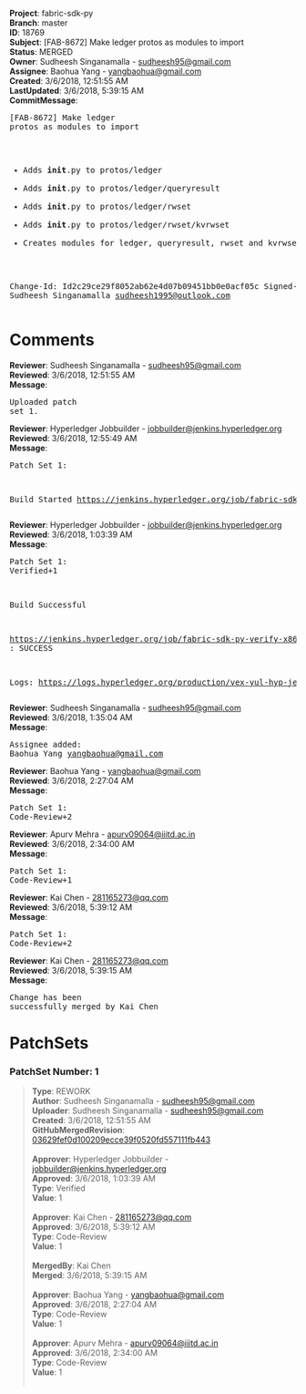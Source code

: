 <strong>Project</strong>: fabric-sdk-py<br><strong>Branch</strong>: master<br><strong>ID</strong>: 18769<br><strong>Subject</strong>: [FAB-8672] Make ledger protos as modules to import<br><strong>Status</strong>: MERGED<br><strong>Owner</strong>: Sudheesh Singanamalla - sudheesh95@gmail.com<br><strong>Assignee</strong>: Baohua Yang - yangbaohua@gmail.com<br><strong>Created</strong>: 3/6/2018, 12:51:55 AM<br><strong>LastUpdated</strong>: 3/6/2018, 5:39:15 AM<br><strong>CommitMessage</strong>:<br><pre>[FAB-8672] Make ledger protos as modules to import

- Adds __init__.py to protos/ledger
- Adds __init__.py to protos/ledger/queryresult
- Adds __init__.py to protos/ledger/rwset
- Adds __init__.py to protos/ledger/rwset/kvrwset
- Creates modules for ledger, queryresult, rwset and kvrwset

Change-Id: Id2c29ce29f8052ab62e4d07b09451bb0e0acf05c
Signed-off-by: Sudheesh Singanamalla <sudheesh1995@outlook.com>
</pre><h1>Comments</h1><strong>Reviewer</strong>: Sudheesh Singanamalla - sudheesh95@gmail.com<br><strong>Reviewed</strong>: 3/6/2018, 12:51:55 AM<br><strong>Message</strong>: <pre>Uploaded patch set 1.</pre><strong>Reviewer</strong>: Hyperledger Jobbuilder - jobbuilder@jenkins.hyperledger.org<br><strong>Reviewed</strong>: 3/6/2018, 12:55:49 AM<br><strong>Message</strong>: <pre>Patch Set 1:

Build Started https://jenkins.hyperledger.org/job/fabric-sdk-py-verify-x86_64/361/</pre><strong>Reviewer</strong>: Hyperledger Jobbuilder - jobbuilder@jenkins.hyperledger.org<br><strong>Reviewed</strong>: 3/6/2018, 1:03:39 AM<br><strong>Message</strong>: <pre>Patch Set 1: Verified+1

Build Successful 

https://jenkins.hyperledger.org/job/fabric-sdk-py-verify-x86_64/361/ : SUCCESS

Logs: https://logs.hyperledger.org/production/vex-yul-hyp-jenkins-3/fabric-sdk-py-verify-x86_64/361</pre><strong>Reviewer</strong>: Sudheesh Singanamalla - sudheesh95@gmail.com<br><strong>Reviewed</strong>: 3/6/2018, 1:35:04 AM<br><strong>Message</strong>: <pre>Assignee added: Baohua Yang <yangbaohua@gmail.com></pre><strong>Reviewer</strong>: Baohua Yang - yangbaohua@gmail.com<br><strong>Reviewed</strong>: 3/6/2018, 2:27:04 AM<br><strong>Message</strong>: <pre>Patch Set 1: Code-Review+2</pre><strong>Reviewer</strong>: Apurv Mehra - apurv09064@iiitd.ac.in<br><strong>Reviewed</strong>: 3/6/2018, 2:34:00 AM<br><strong>Message</strong>: <pre>Patch Set 1: Code-Review+1</pre><strong>Reviewer</strong>: Kai Chen - 281165273@qq.com<br><strong>Reviewed</strong>: 3/6/2018, 5:39:12 AM<br><strong>Message</strong>: <pre>Patch Set 1: Code-Review+2</pre><strong>Reviewer</strong>: Kai Chen - 281165273@qq.com<br><strong>Reviewed</strong>: 3/6/2018, 5:39:15 AM<br><strong>Message</strong>: <pre>Change has been successfully merged by Kai Chen</pre><h1>PatchSets</h1><h3>PatchSet Number: 1</h3><blockquote><strong>Type</strong>: REWORK<br><strong>Author</strong>: Sudheesh Singanamalla - sudheesh95@gmail.com<br><strong>Uploader</strong>: Sudheesh Singanamalla - sudheesh95@gmail.com<br><strong>Created</strong>: 3/6/2018, 12:51:55 AM<br><strong>GitHubMergedRevision</strong>: [03629fef0d100209ecce39f0520fd557111fb443](https://github.com/hyperledger/fabric-sdk-py/commit/03629fef0d100209ecce39f0520fd557111fb443)<br><br><strong>Approver</strong>: Hyperledger Jobbuilder - jobbuilder@jenkins.hyperledger.org<br><strong>Approved</strong>: 3/6/2018, 1:03:39 AM<br><strong>Type</strong>: Verified<br><strong>Value</strong>: 1<br><br><strong>Approver</strong>: Kai Chen - 281165273@qq.com<br><strong>Approved</strong>: 3/6/2018, 5:39:12 AM<br><strong>Type</strong>: Code-Review<br><strong>Value</strong>: 1<br><br><strong>MergedBy</strong>: Kai Chen<br><strong>Merged</strong>: 3/6/2018, 5:39:15 AM<br><br><strong>Approver</strong>: Baohua Yang - yangbaohua@gmail.com<br><strong>Approved</strong>: 3/6/2018, 2:27:04 AM<br><strong>Type</strong>: Code-Review<br><strong>Value</strong>: 1<br><br><strong>Approver</strong>: Apurv Mehra - apurv09064@iiitd.ac.in<br><strong>Approved</strong>: 3/6/2018, 2:34:00 AM<br><strong>Type</strong>: Code-Review<br><strong>Value</strong>: 1<br><br></blockquote>